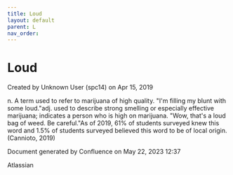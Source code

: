 ```yaml
---
title: Loud
layout: default
parent: L
nav_order:
---
```


# Loud

Created by  Unknown User (spc14) on Apr 15, 2019

n. A term used to refer to marijuana of high quality. &quot;I'm filling my blunt with some loud.&quot;adj. used to describe strong smelling or especially effective marijuana; indicates a person who is high on marijuana. &quot;Wow, that's a loud bag of weed. Be careful.&quot;As of 2019, 61% of students surveyed knew this word and 1.5% of students surveyed believed this word to be of local origin. (Cannioto, 2019)

Document generated by Confluence on May 22, 2023 12:37

Atlassian

